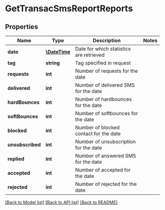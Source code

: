# GetTransacSmsReportReports

## Properties
Name | Type | Description | Notes
------------ | ------------- | ------------- | -------------
**date** | [**\DateTime**](Date.md) | Date for which statistics are retrieved | 
**tag** | **string** | Tag specified in request | 
**requests** | **int** | Number of requests for the date | 
**delivered** | **int** | Number of delivered SMS for the date | 
**hardBounces** | **int** | Number of hardbounces for the date | 
**softBounces** | **int** | Number of softbounces for the date | 
**blocked** | **int** | Number of blocked contact for the date | 
**unsubscribed** | **int** | Number of unsubscription for the date | 
**replied** | **int** | Number of answered SMS for the date | 
**accepted** | **int** | Number of accepted for the date | 
**rejected** | **int** | Number of rejected for the date | 

[[Back to Model list]](../README.md#documentation-for-models) [[Back to API list]](../README.md#documentation-for-api-endpoints) [[Back to README]](../README.md)


